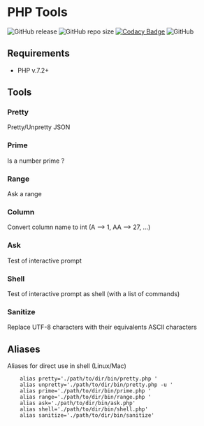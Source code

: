 # PHP Tools

![GitHub release](https://img.shields.io/github/release-pre/kranack/PHP-Tools.svg)
![GitHub repo size](https://img.shields.io/github/repo-size/kranack/PHP-Tools.svg)
[![Codacy Badge](https://api.codacy.com/project/badge/Grade/34330ddd0fd04c4084f69e487960ee5e)](https://www.codacy.com/app/kranack/PHP-Tools?utm_source=github.com&utm_medium=referral&utm_content=kranack/PHP-Tools&utm_campaign=badger)
![GitHub](https://img.shields.io/github/license/kranack/PHP-Tools.svg)

## Requirements

- PHP v.7.2+

## Tools

### Pretty

 Pretty/Unpretty JSON

### Prime

 Is a number prime ?

### Range

 Ask a range

### Column

 Convert column name to int (A --> 1, AA --> 27, ...)

### Ask

 Test of interactive prompt

### Shell

  Test of interactive prompt as shell (with a list of commands)
  
### Sanitize

   Replace UTF-8 characters with their equivalents ASCII characters
  
## Aliases

Aliases for direct use in shell (Linux/Mac)

```
	alias pretty='./path/to/dir/bin/pretty.php '
	alias unpretty='./path/to/dir/bin/pretty.php -u '
	alias prime='./path/to/dir/bin/prime.php '
	alias range='./path/to/dir/bin/range.php '
	alias ask='./path/to/dir/bin/ask.php'
	alias shell='./path/to/dir/bin/shell.php'
	alias sanitize='./path/to/dir/bin/sanitize'
```